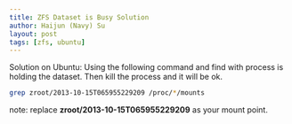 ```yaml
---
title: ZFS Dataset is Busy Solution
author: Haijun (Navy) Su
layout: post
tags: [zfs, ubuntu]
---
```

Solution on Ubuntu:
Using the following command and find with process is holding the dataset. Then kill the process and it will be ok.
```bash
grep zroot/2013-10-15T065955229209 /proc/*/mounts
```
<i class="fa fa-info-circle" aria-hidden="true"></i> note: replace **zroot/2013-10-15T065955229209** as your mount point.
